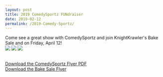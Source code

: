 ```yaml
---
layout: post
title: 2019 ComedySportz FUNdraiser
date: 2019-02-12
permalink: /2019-Comedy-Sportz/
---
```

Come see a great show with ComedySportz and join KnightKrawler's Bake Sale and on Friday, April 12!
<br>
<img src="/assets/images/comedysportspage1.png"/>
<img src="/assets/images/comedysportspage2.png"/>
<img src="/assets/images/csbakesale.png"/>

<br>
<a href="/assets/images/comedysportz.pdf" target="_blank">Download the ComedySportz Flyer PDF</a>
<br>
<a href="/assets/images/csbakesaleflyer.pdf" target="_blank">Download the Bake Sale Flyer</a>


<!--4/12/19-->
